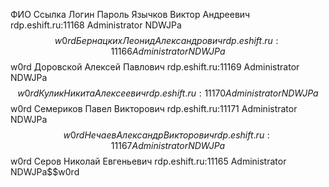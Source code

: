 
ФИО	Ссылка	Логин	Пароль
Язычков Виктор Андреевич	rdp.eshift.ru:11168	Administrator	NDWJPa$$w0rd
Бернацких Леонид Александрович	rdp.eshift.ru:11166	Administrator	NDWJPa$$w0rd
Доровской Алексей Павлович	rdp.eshift.ru:11169	Administrator	NDWJPa$$w0rd
Кулик Никита Алексеевич	rdp.eshift.ru:11170	Administrator	NDWJPa$$w0rd
Семериков Павел Викторович	rdp.eshift.ru:11171	Administrator	NDWJPa$$w0rd
Нечаев Александр Викторович	rdp.eshift.ru:11167	Administrator	NDWJPa$$w0rd
Серов Николай Евгеньевич	rdp.eshift.ru:11165	Administrator	NDWJPa$$w0rd
